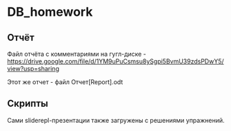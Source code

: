 # DB_homework

## Отчёт

Файл отчёта с комментариями на гугл-диске - https://drive.google.com/file/d/1YM9uPuCsmsu8ySgpi5BvmU39zdsPDwY5/view?usp=sharing

Этот же отчет - файл Отчет[Report].odt

## Скрипты

Сами sliderepl-презентации также загружены с решениями упражнений. 
